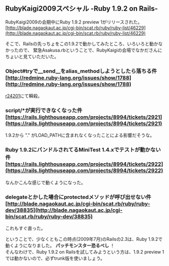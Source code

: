 ## RubyKaigi2009スペシャル -Ruby 1.9.2 on Rails-

RubyKaigi2009の会期中にRuby 1.9.2 preview 1がリリースされた。  
[http://blade.nagaokaut.ac.jp/cgi-bin/scat.rb/ruby/ruby-list/46229](http://blade.nagaokaut.ac.jp/cgi-bin/scat.rb/ruby/ruby-list/46229)

そこで、Railsの先っちょをこの1.9.2で動かしてみたところ、いろいろと動かなかったので、 緊急Asakusa.rbということで、RubyKaigiの会場でなかださんにちょいと見ていただいた。

### Object#tryで\_\_send\_\_をalias\_methodしようとしたら落ちる件 [http://redmine.ruby-lang.org/issues/show/1788](http://redmine.ruby-lang.org/issues/show/1788)

[r24201](http://redmine.ruby-lang.org/repositories/diff/ruby-19?rev=24201)にて瞬殺。

### script/\*が実行できなくなった件 [https://rails.lighthouseapp.com/projects/8994/tickets/2921](https://rails.lighthouseapp.com/projects/8994/tickets/2921)

1.9.2から "." がLOAD\_PATHに含まれなくなったことによる影響だそうな。

### Ruby 1.9.2にバンドルされてるMiniTest 1.4.xでテストが動かない件 [https://rails.lighthouseapp.com/projects/8994/tickets/2922](https://rails.lighthouseapp.com/projects/8994/tickets/2922)

なんかこんな感じで動くようになった。

### delegateとかした場合にprotectedメソッドが呼び出せない件 [http://blade.nagaokaut.ac.jp/cgi-bin/scat.rb/ruby/ruby-dev/38835](http://blade.nagaokaut.ac.jp/cgi-bin/scat.rb/ruby/ruby-dev/38835)

これもすぐ直った。

ということで、少なくともこの時点(2009年7月)のRailsの2.3は、Ruby 1.9.2で動くようになりました。 **パッチモンスター恐るべし** ！  
そんなわけで、Ruby 1.9.2 on Railsを試してみようという方は、1.9.2 preview 1では動かないので、必ずtrunk版を使いましょう。

